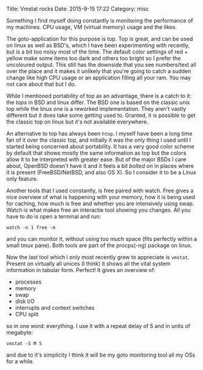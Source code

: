 Title: Vmstat rocks
Date: 2015-9-15 17:22
Category: misc

Something I find myself doing constantly is monitoring the performance of my
machines. CPU usage, VM (virtual memory) usage and the likes.

The goto-application for this purpose is top. Top is great, and can be used on
linux as well as BSD's, which I have been experimenting with recently, but is a
bit too noisy most of the time. The default color settings of red + yellow make
some items too dark and others too bright so I prefer the uncoloured output.
This still has the downside that you see numbers/text all over the place and it
makes it unlikely that you're going to catch a sudden change like high CPU usage
or an application filling all your ram. You may not care about that but I do.

While I mentioned portability of top as an advantage, there is a catch to it:
the *tops* in BSD and linux differ. The BSD one is based on the classic unix top
while the linux one is a reworked implementation. They aren't vastly different
but it does take some getting used to. Granted, it is possible to get the
classic top on linux but it's not available everywhere.

An alternative to top has always been `htop`. I myself have been a long time fan
of it over the classic top, and initially it was the only thing I used until I
started being concerned about portability. It has a very good color scheme by
default that shows mostly the same information as top but the colors allow it to
be interpreted with greater ease. But of the major BSDs I care about, OpenBSD
doesn't have it and it feels a bit *bolted on* in places where it is present
(FreeBSD/NetBSD, and also OS X). So I consider it to be a Linux only feature.

Another tools that I used constantly, is free paired with watch. Free gives a
nice overview of what is happening with your memory, how it is being used for
caching, how much is free and whether you are intensively using swap. Watch is
what makes free an interactie tool showing you changes. All you have to do is
open a terminal and run:

    watch -n 1 free -m

and you can monitor it, without using too much space (fits perfectly within a
small tmux pane). Both tools are part of the procps(-ng) package on linux.

Now the last tool which I only most recently grew to appreciate is `vmstat`.
Present on virtually all unices (I think) it shows all the vital system
information in tabular form. Perfect! It gives an overview of:

  * processes
  * memory
  * swap
  * disk I/O
  * interrupts and context switches
  * CPU split

so in one word: everything. I use it with a repeat delay of 5 and in units of
megabyte:

    vmstat -S M 5

and due to it's simplicity I think it will be my goto monitoring tool all my OSs
for a while.
